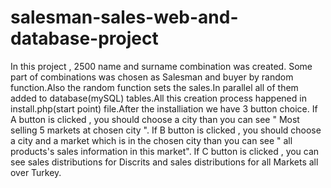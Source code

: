 # salesman-sales-web-and-database-project
In this project , 2500 name and surname combination was created. Some part of combinations was chosen as Salesman and buyer by random function.Also the random function sets the sales.In parallel all of them added to database(mySQL) tables.All this creation process happened in install.php(start point) file.After the installiation we have 3 button choice. If A button is clicked , you should choose a city than you can see " Most selling 5 markets at chosen city ". If B button is clicked , you should choose a city and a market which is in the chosen city than you can see  " all products's sales information in this market". If C button is clicked  , you can see sales distributions for Discrits and sales distributions for all Markets all over Turkey.
